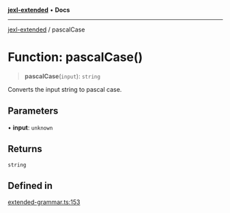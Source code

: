 [**jexl-extended**](../README.md) • **Docs**

***

[jexl-extended](../globals.md) / pascalCase

# Function: pascalCase()

> **pascalCase**(`input`): `string`

Converts the input string to pascal case.

## Parameters

• **input**: `unknown`

## Returns

`string`

## Defined in

[extended-grammar.ts:153](https://github.com/nikoraes/jexl-extended/blob/06a031f168fa218082d7ed9df57973f42e70c755/src/extended-grammar.ts#L153)
